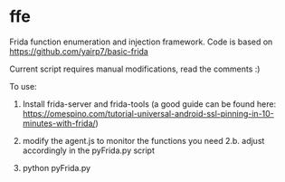 # ffe
Frida function enumeration and injection framework. Code is based on https://github.com/yairp7/basic-frida

Current script requires manual modifications, read the comments :)

To use:
1. Install frida-server and frida-tools (a good guide can be found here: https://omespino.com/tutorial-universal-android-ssl-pinning-in-10-minutes-with-frida/)

2. modify the agent.js to monitor the functions you need
2.b. adjust accordingly in the pyFrida.py script

3. python pyFrida.py
